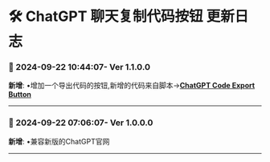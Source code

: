 # **🛠️ ChatGPT 聊天复制代码按钮 更新日志**


### **📅 2024-09-22 10:44:07- Ver 1.1.0.0**
**新增**: •增加一个导出代码的按钮,新增的代码来自脚本→[**ChatGPT Code Export Button**](https://greasyfork.org/zh-CN/scripts/499627)

---


### **📅 2024-09-22 07:06:07- Ver 1.0.0.0**
**新增**: •兼容新版的ChatGPT官网

---

